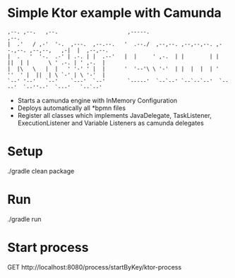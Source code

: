 # Simple Ktor example with Camunda

```
,--. ,--.   ,--.                      ,-----.                                          ,--.          
|  .'   / ,-'  '-.  ,---.  ,--.--.   '  .--./  ,--,--. ,--,--,--. ,--.,--. ,--,--,   ,-|  |  ,--,--. 
|  .   '  '-.  .-' | .-. | |  .--'   |  |     ' ,-.  | |        | |  ||  | |      \ ' .-. | ' ,-.  | 
|  |\   \   |  |   ' '-' ' |  |      '  '--'\ \ '-'  | |  |  |  | '  ''  ' |  ||  | \ `-' | \ '-'  | 
`--' '--'   `--'    `---'  `--'       `-----'  `--`--' `--`--`--'  `----'  `--''--'  `---'   `--`--' 
```

* Starts a camunda engine with InMemory Configuration
* Deploys automatically all *bpmn files
* Register all classes which implements JavaDelegate, TaskListener, ExecutionListener and Variable Listeners as camunda delegates

# Setup

./gradle clean package

# Run

./gradle run

# Start process

GET http://localhost:8080/process/startByKey/ktor-process
